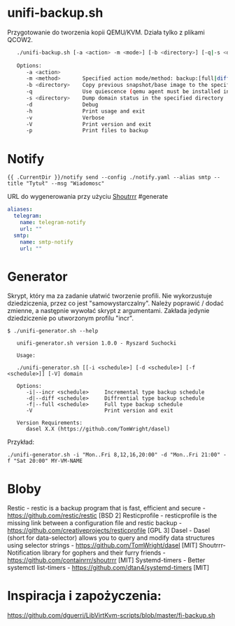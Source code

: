 # unifi-backup.sh

Przygotowanie do tworzenia kopii QEMU/KVM. Działa tylko z plikami QCOW2.

```unifi-backup.sh
   ./unifi-backup.sh [-a <action> -m <mode>] [-b <directory>] [-q|-s <directory>] [-h] [-d] [-v] [-V] [-p] <domain name>
   
   Options:
      -a <action>
      -m <method>       Specified action mode/method: backup:[full|diff|incr|enable|disable|showchain] sync:[inplace|full|diff] maintenance:[enter|save|drop]
      -b <directory>    Copy previous snapshot/base image to the specified <directory> #not yet implemented
      -q                Use quiescence (qemu agent must be installed in the domain)
      -s <directory>    Dump domain status in the specified directory
      -d                Debug
      -h                Print usage and exit
      -v                Verbose
      -V                Print version and exit
      -p                Print files to backup

```

# Notify

```resticprofile
{{ .CurrentDir }}/notify send --config ./notify.yaml --alias smtp --title "Tytuł" --msg "Wiadomosc"
```

URL do wygenerowania przy użyciu [Shoutrrr](https://github.com/containrrr/shoutrrr) #generate

```notify.yaml
aliases:
  telegram:
    name: telegram-notify
    url: ""
  smtp:
    name: smtp-notify
    url: ""
```

# Generator

Skrypt, który ma za zadanie ułatwić tworzenie profili. Nie wykorzustuje dziedziczenia, przez co jest "samowystarczalny". Należy poprawić / dodać zmienne, a następnie wywołać skrypt z argumentami. Zakłada jedynie dziedziczenie po utworzonym profilu "incr".

```
$ ./unifi-generator.sh --help
  
   unifi-generator.sh version 1.0.0 - Ryszard Suchocki

   Usage:

   ./unifi-generator.sh [[-i <schedule>] [-d <schedule>] [-f <schedule>]] [-V] domain

   Options:
      -i|--incr <schedule>     Incremental type backup schedule
      -d|--diff <schedule>     Diffrential type backup schedule
      -f|--full <schedule>     Full type backup schedule
      -V                       Print version and exit

   Version Requirements:
      dasel	X.X (https://github.com/TomWright/dasel)

```
Przykład:

```
./unifi-generator.sh -i "Mon..Fri 8,12,16,20:00" -d "Mon..Fri 21:00" -f "Sat 20:00" MY-VM-NAME
```
# Bloby

Restic - restic is a backup program that is fast, efficient and secure - https://github.com/restic/restic [BSD 2]
Resticprofile - resticprofile is the missing link between a configuration file and restic backup - https://github.com/creativeprojects/resticprofile [GPL 3]
Dasel - Dasel (short for data-selector) allows you to query and modify data structures using selector strings - https://github.com/TomWright/dasel [MIT]
Shoutrrr- Notification library for gophers and their furry friends - https://github.com/containrrr/shoutrrr [MIT]
Systemd-timers - Better systemctl list-timers - https://github.com/dtan4/systemd-timers [MIT]


# Inspiracja i zapożyczenia:
https://github.com/dguerri/LibVirtKvm-scripts/blob/master/fi-backup.sh
